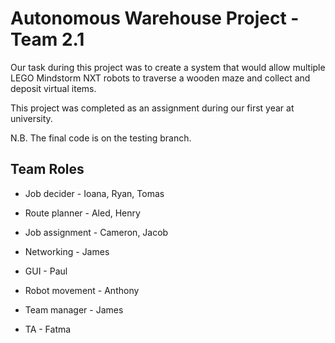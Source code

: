 Autonomous Warehouse Project - Team 2.1
===================================

Our task during this project was to create a system
that would allow multiple LEGO Mindstorm NXT robots
to traverse a wooden maze and collect and deposit
virtual items.

This project was completed as an assignment during
our first year at university.

N.B. The final code is on the testing branch.

Team Roles
-----------------------------------

* Job decider - Ioana, Ryan, Tomas
* Route planner - Aled, Henry
* Job assignment - Cameron, Jacob
* Networking - James
* GUI - Paul
* Robot movement - Anthony

* Team manager - James
* TA - Fatma
